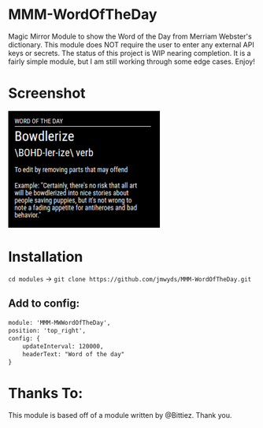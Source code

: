 # MMM-WordOfTheDay
Magic Mirror Module to show the Word of the Day from Merriam Webster's dictionary. This module does NOT require the user to enter any external API keys or secrets. The status of this project is WIP nearing completion. It is a fairly simple module, but I am still working through some edge cases. Enjoy!

# Screenshot
![Image of Word of the Day Module](wotdPic.png)


# Installation
`cd modules` -> `git clone https://github.com/jmwyds/MMM-WordOfTheDay.git`

## Add to config:
```
module: 'MMM-MWWordOfTheDay',
position: 'top_right',
config: {
	updateInterval: 120000,
	headerText: "Word of the day"
}
```

# Thanks To:
This module is based off of a module written by @Bittiez. Thank you.
